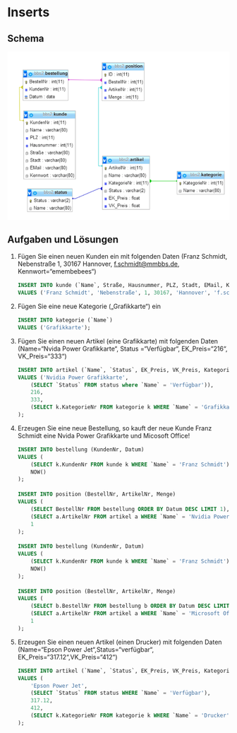 # Inserts

## Schema

![schema](schema.png)

## Aufgaben und Lösungen

1. Fügen Sie einen neuen Kunden ein mit folgenden Daten (Franz Schmidt, Nebenstraße 1, 30167 Hannover, f.schmidt@mmbbs.de, Kennwort=“emembebees“)
    ```SQL
    INSERT INTO kunde (`Name`, Straße, Hausnummer, PLZ, Stadt, EMail, Kennwort)
    VALUES ('Franz Schmidt', 'Nebenstraße', 1, 30167, 'Hannover', 'f.schmidt@mmbbs.de', 'emembebees');
    ```
2. Fügen Sie eine neue Kategorie („Grafikkarte“) ein
    ```SQL
    INSERT INTO kategorie (`Name`)
    VALUES ('Grafikkarte');
    ```
3. Fügen Sie einen neuen Artikel (eine Grafikkarte) mit folgenden Daten (Name=“Nvida Power Grafikkarte“, Status =“Verfügbar“, EK_Preis=“216“, VK_Preis=“333“)
    ```SQL
    INSERT INTO artikel (`Name`, `Status`, EK_Preis, VK_Preis, KategorieNR)
    VALUES ('Nvidia Power Grafikkarte',
        (SELECT `Status` FROM status where `Name` = 'Verfügbar')),
        216,
        333,
        (SELECT k.KategorieNr FROM kategorie k WHERE `Name` = 'Grafikkarte')
    );
    ```
4. Erzeugen Sie eine neue Bestellung, so kauft der neue Kunde Franz Schmidt eine Nvida Power Grafikkarte und Micosoft Office!
    ```SQL
    INSERT INTO bestellung (KundenNr, Datum)
    VALUES (
        (SELECT k.KundenNr FROM kunde k WHERE `Name` = 'Franz Schmidt'),
        NOW()
    );

    INSERT INTO position (BestellNr, ArtikelNr, Menge)
    VALUES (
        (SELECT BestellNr FROM bestellung ORDER BY Datum DESC LIMIT 1),
        (SELECT a.ArtikelNr FROM artikel a WHERE `Name` = 'Nvidia Power Grafikkarte'),
        1
    );

    INSERT INTO bestellung (KundenNr, Datum)
    VALUES (
        (SELECT k.KundenNr FROM kunde k WHERE `Name` = 'Franz Schmidt'),
        NOW()
    );

    INSERT INTO position (BestellNr, ArtikelNr, Menge)
    VALUES (
        (SELECT b.BestellNr FROM bestellung b ORDER BY Datum DESC LIMIT 1),
        (SELECT a.ArtikelNr FROM artikel a WHERE `Name` = 'Microsoft Office'),
        1
    );
    ```
5. Erzeugen Sie einen neuen Artikel (einen Drucker) mit folgenden Daten (Name=“Epson Power Jet“,Status=“verfügbar“, EK_Preis=“317.12“,VK_Preis=“412“)
    ```SQL
    INSERT INTO artikel (`Name`, `Status`, EK_Preis, VK_Preis, KategorieNr)
    VALUES (
        'Epson Power Jet',
        (SELECT `Status` FROM status WHERE `Name` = 'Verfügbar'),
        317.12,
        412,
        (SELECT k.KategorieNr FROM kategorie k WHERE `Name` = 'Drucker')
    );
    ```